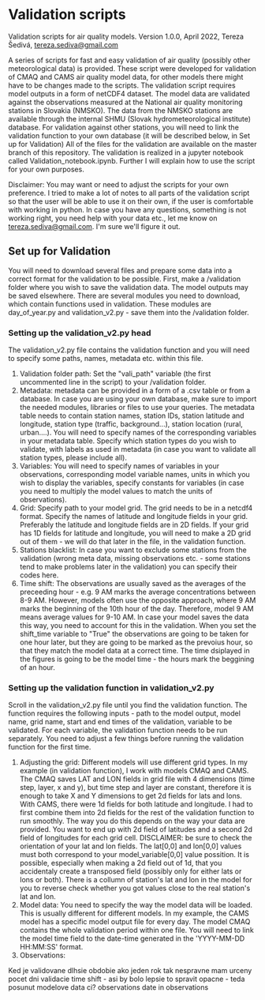 # Validation scripts
Validation scripts for air quality models.
Version 1.0.0, April 2022, Tereza Šedivá, tereza.sediva@gmail.com

A series of scripts for fast and easy validation of air quality (possibly other meteorological data) is provided.
These script were developed for validation of CMAQ and CAMS air quality model data, for other models there might have to be changes made to the scripts.
The validation script requires model outputs in a form of netCDF4 dataset.
The model data are validated against the observations measured at the National air quality monitoring stations in Slovakia (NMSKO).
The data from the NMSKO stations are available through the internal SHMU (Slovak hydrometeorological institute) database. 
For validation against other stations, you will need to link the validation function to your own database (it will be described below, in Set up for Validation)
All of the files for the validation are available on the master branch of this repository.
The validation is realized in a jupyter notebook called Validation_notebook.ipynb. 
Further I will explain how to use the script for your own purposes.

Disclaimer: You may want or need to adjust the scripts for your own preference. I tried to make a lot of notes to all parts of the validation script so that the user will be able to use it on their own, if the user is comfortable with working in python.
In case you have any questions, something is not working right, you need help with your data etc., let me know on tereza.sediva@gmail.com.
I'm sure we'll figure it out.

## Set up for Validation
You will need to download several files and prepare some data into a correct format for the validation to be possible.
First, make a /validation folder where you wish to save the validation data. The model outputs may be saved elsewhere.
There are several modules you need to download, which contain functions used in validation. These modules are day_of_year.py and validation_v2.py - save them into the /validation folder.

### Setting up the validation_v2.py head
The validation_v2.py file contains the validation function and you will need to specify some paths, names, metadata etc. within this file.
1. Validation folder path: Set the "vali_path" variable (the first uncommented line in the script) to your /validation folder.
2. Metadata: metadata can be provided in a form of a .csv table or from a database. In case you are using your own database, make sure to import the needed modules, libraries or files to use your queries. The metadata table needs to contain station names, station IDs, station latitude and longitude, station type (traffic, background...), station location (rural, urban....). You will need to specify names of the corresponding variables in your metadata table. Specify which station types do you wish to validate, with labels as used in metadata (in case you want to validate all station types, please include all).
3. Variables: You will need to specify names of variables in your observations, corresponding model variable names, units in which you wish to display the variables, specify constants for variables (in case you need to multiply the model values to match the units of observations).
4. Grid: Specify path to your model grid. The grid needs to be in a netcdf4 format. Specify the names of latitude and longitude fields in your grid. Preferably the latitude and longitude fields are in 2D fields. If your grid has 1D fields for latitude and longitude, you will need to make a 2D grid out of them - we will do that later in the file, in the validation function.
5. Stations blacklist: In case you want to exclude some stations from the validation (wrong meta data, missing observations etc. - some stations tend to make problems later in the validation) you can specify their codes here.
6. Time shift: The observations are usually saved as the averages of the preceeding hour - e.g. 9 AM marks the average concentrations between 8-9 AM. However, models often use the opposite approach, where 9 AM marks the beginning of the 10th hour of the day. Therefore, model 9 AM means average values for 9-10 AM. In case your model saves the data this way, you need to account for this in the validation. When you set the shift_time variable to "True" the observations are going to be taken for one hour later, but they are going to be marked as the prevoius hour, so that they match the model data at a correct time. The time dsiplayed in the figures is going to be the model time - the hours mark the beggining of an hour.

### Setting up the validation function in validation_v2.py
Scroll in the validation_v2.py file until you find the validation function. The function requires the following inputs - path to the model output, model name, grid name, start and end times of the validation, variable to be validated. For each variable, the validation function needs to be run separately.
You need to adjust a few things before running the validation function for the first time.
1. Adjusting the grid: Different models will use different grid types. In my example (in validation function), I work with models CMAQ and CAMS. The CMAQ saves LAT and LON fields in grid file with 4 dimensions (time step, layer, x and y), but time step and layer are constant, therefore it is enough to take X and Y dimensions to get 2d fields for lats and lons.
With CAMS, there were 1d fields for both latitude and longitude. I had to first combine them into 2d fields for the rest of the validation function to run smoothly. The way you do this depends on the way your data are provided. 
You want to end up with 2d field of latitudes and a second 2d field of longitudes for each grid cell.
DISCLAIMER: be sure to check the orientation of your lat and lon fields. The lat[0,0] and lon[0,0] values must both correspond to your model_variable[0,0] value possition. It is possible, especially when making a 2d field out of 1d, that you accidentaly create a transposed field (possibly only for either lats or lons or both).
There is a collumn of station's lat and lon in the model for you to reverse check whether you got values close to the real station's lat and lon.
2. Model data: You need to specify the way the model data will be loaded. This is usually different for different models. In my example, the CAMS model has a specific model output file for every day. The model CMAQ contains the whole validation period within one file. You will need to link the model time field to the date-time generated in the 'YYYY-MM-DD HH:MM:SS' format.
3. Observations: 


Ked je validovane dlhsie obdobie ako jeden rok tak nespravne mam urceny pocet dni validacie
time shift - asi by bolo lepsie to spravit opacne - teda posunut modelove data ci?
observations
date in observations








